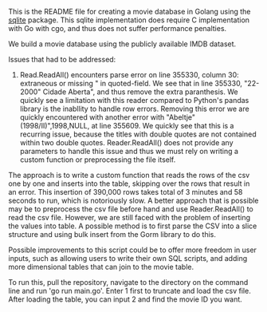 This is the README file for creating a movie database in Golang using the [sqlite](https://gitlab.com/cznic/sqlite) package. This sqlite implementation does require C implementation with Go with cgo, and thus does not suffer performance penalties.

We build a movie database using the publicly available IMDB dataset.


Issues that had to be addressed:
1. Read.ReadAll() encounters parse error on line 355330, column 30: extraneous or missing " in quoted-field. We see that in line 355330, "22-2000" Cidade Aberta", and thus remove the extra paranthesis. We quickly see a limitation with this reader compared to Python's pandas library is the inabllity to handle row errors. Removing this error we are quickly encountered with another error with "Abeltje" (1998/II)",1998,NULL, at line 355609. We quickly see that this is a recurring issue, because the titles with double quotes are not contained within two double quotes. Reader.ReadAll() does not provide any parameters to handle this issue and thus we must rely on writing a custom function or preprocessing the file itself.

The approach is to write a custom function that reads the rows of the csv one by one and inserts into the table, skipping over the rows that result in an error. This insertion of 390,000 rows takes total of 3 minutes and 58 seconds to run, which is notoriously slow. A better approach that is possible may be to preprocess the csv file before hand and use Reader.ReadAll() to read the csv file. However, we are still faced with the problem of inserting the values into table. A possible method is to first parse the CSV into a slice structure and using bulk insert from the Gorm library to do this. 

Possible improvements to this script could be to offer more freedom in user inputs, such as allowing users to write their own SQL scripts, and adding more dimensional tables that can join to the movie table.

To run this, pull the repository, navigate to the directory on the command line and run 'go run main.go'. Enter 1 first to truncate and load the csv file. After loading the table, you can input 2 and find the movie ID you want.